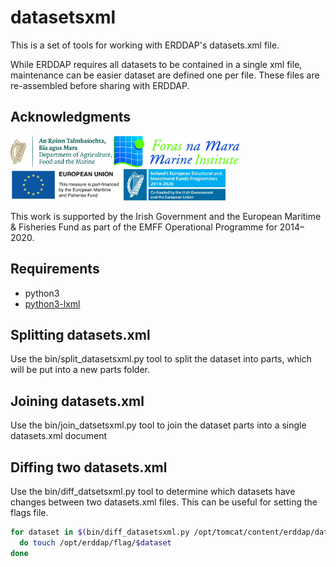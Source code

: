 # datasetsxml

This is a set of tools for working with ERDDAP's datasets.xml file.

While ERDDAP requires all datasets to be contained in a single xml file, maintenance can be easier dataset are defined one per file. These files are re-assembled before sharing with ERDDAP.

## Acknowledgments

<span style="background-color:#fff;"><img src="https://raw.githubusercontent.com/IrishMarineInstitute/zapidox/master/img/dafm.png" alt="DAFM Logo" style="height: 50px;"/> <img src="https://raw.githubusercontent.com/IrishMarineInstitute/zapidox/master/img/forasnamara.jpg" alt="Marine Institute Logo" style="height: 50px;"/> <img src="https://raw.githubusercontent.com/IrishMarineInstitute/zapidox/master/img/eu-emff.png" alt="EU EMFF Logo" style="height: 50px;"/> <img src="https://raw.githubusercontent.com/IrishMarineInstitute/zapidox/master/img/eu_sifp.jpg" alt="EU Structural Infrastructure Fund and Programme Logo" style="height: 50px;"/></span>

This work is supported by the Irish Government and the European Maritime & Fisheries Fund as part of the EMFF Operational Programme for 2014–2020.

## Requirements

 * python3
 * [python3-lxml](https://lxml.de/)

## Splitting datasets.xml

Use the bin/split_datasetsxml.py tool to split the dataset into parts, which will be put into a new parts folder.

## Joining datasets.xml

Use the bin/join_datsetsxml.py tool to join the dataset parts into a single datasets.xml document

## Diffing two datasets.xml

Use the bin/diff_datsetsxml.py tool to determine which datasets have changes between two datasets.xml files. This can be useful for setting the flags file.

```bash
for dataset in $(bin/diff_datasetsxml.py /opt/tomcat/content/erddap/datasets.xml /opt/tomcat/content/erddap/datasets.xml.old)
  do touch /opt/erddap/flag/$dataset
done
```
